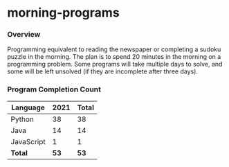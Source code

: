 # morning-programs

### Overview

Programming equivalent to reading the newspaper or completing a sudoku puzzle in the morning.  The plan is to spend 20 
minutes in the morning on a programming problem.  Some programs will take multiple days to solve, and some will be left 
unsolved (if they are incomplete after three days).

### Program Completion Count

| Language     | 2021   | Total  |
|--------------|--------|--------|
| Python       | 38     | 38     |
| Java         | 14     | 14     |
| JavaScript   | 1      | 1      |
| **Total**    | **53** | **53** |
